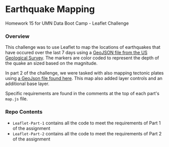 # Earthquake Mapping
Homework 15 for UMN Data Boot Camp - Leaflet Challenge

### Overview
This challenge was to use Leaflet to map the locations of earthquakes that have occured over the last 7 days using a [GeoJSON file from the US Geological Survey](https://earthquake.usgs.gov/earthquakes/feed/v1.0/summary/all_week.geojson). The markers are color coded to represent the depth of the quake an sized based on the magnitude.

In part 2 of the challenge, we were tasked with also mapping tectonic plates using [a GeoJson file found here](https://github.com/fraxen/tectonicplates). This map also added layer controls and an additional base layer.

Specific requirements are found in the comments at the top of each part's `map.js` file.

### Repo Contents
* `Leaflet-Part-1` contains all the code to meet the requirements of Part 1 of the assignment
* `Leaflet-Part-2` contains all the code to meet the requirements of Part 2 of the assignment

